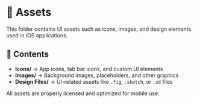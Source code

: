 # 🎨 Assets  

This folder contains UI assets such as icons, images, and design elements used in iOS applications.  

## 📌 Contents  

- **Icons/** → App icons, tab bar icons, and custom UI elements  
- **Images/** → Background images, placeholders, and other graphics  
- **Design Files/** → UI-related assets like `.fig`, `.sketch`, or `.xd` files  

All assets are properly licensed and optimized for mobile use.
